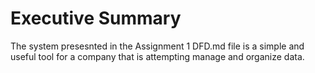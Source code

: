 # Executive Summary 
  The system presesnted in the Assignment 1 DFD.md file is a simple and useful tool for a company that is attempting manage and organize data.
  
